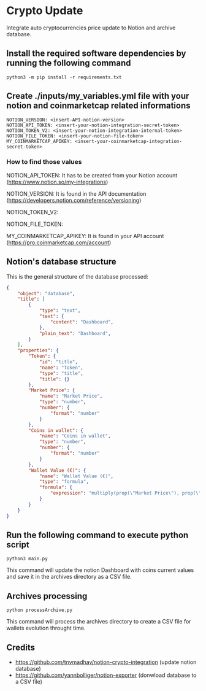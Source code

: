# **Crypto Update**

Integrate auto cryptocurrencies price update to Notion and archive database.

## **Install the required software dependencies by running the following command**
    
    python3 -m pip install -r requirements.txt

## **Create ./inputs/my_variables.yml file with your notion and coinmarketcap related informations**
    
    NOTION_VERSION: <insert-API-notion-version>
    NOTION_API_TOKEN: <insert-your-notion-integration-secret-token> 
    NOTION_TOKEN_V2: <insert-your-notion-integration-internal-token>
    NOTION_FILE_TOKEN: <insert-your-notion-file-token>
    MY_COINMARKETCAP_APIKEY: <insert-your-coinmarketcap-integration-secret-token>

### **How to find those values**

NOTION_API_TOKEN: It has to be created from your Notion account (https://www.notion.so/my-integrations)

NOTION_VERSION: It is found in the API documentation (https://developers.notion.com/reference/versioning)

NOTION_TOKEN_V2:

NOTION_FILE_TOKEN:

MY_COINMARKETCAP_APIKEY: It is found in your API account (https://pro.coinmarketcap.com/account)

## **Notion's database structure**

This is the general structure of the database processed:

```json
{
	"object": "database",
	"title": [
		{
			"type": "text",
			"text": {
				"content": "Dashboard",
			},
			"plain_text": "Dashboard",
		}
	],
	"properties": {
		"Token": {
			"id": "title",
			"name": "Token",
			"type": "title",
			"title": {}
		},
		"Market Price": {
			"name": "Market Price",
			"type": "number",
			"number": {
				"format": "number"
			}
		},
		"Coins in wallet": {
			"name": "Coins in wallet",
			"type": "number",
			"number": {
				"format": "number"
			}
		},
		"Wallet Value (€)": {
			"name": "Wallet Value (€)",
			"type": "formula",
			"formula": {
				"expression": "multiply(prop(\"Market Price\"), prop(\"Coins in wallet\"))"
			}
		}
	}
}
```
## **Run the following command to execute python script**
    
    python3 main.py
    
This command will update the notion Dashboard with coins current values and save it in the archives directory as a CSV file.
    
## **Archives processing**

    python processArchive.py
    
This command will process the archives directory to create a CSV file for wallets evolution throught time.
    
## **Credits**

- https://github.com/tnvmadhav/notion-crypto-integration (update notion database)
- https://github.com/yannbolliger/notion-exporter (donwload database to a CSV file)
